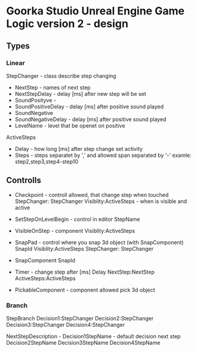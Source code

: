 # Goorka Studio Unreal Engine Game Logic version 2 - design

## Types

### Linear 

StepChanger - class describe step changing
 - NextStep - names of next step
 - NextStepDelay - delay [ms] after new step will be set
 - SoundPosityve - 
 - SoundPositiveDelay - delay [ms] after positive sound played 
 - SoundNegative
 - SoundNegativeDelay - delay [ms] after positive sound played
 - LevelName - level that be openet on positive

ActiveSteps 
 - Delay - how long [ms] after step change set activity
 - Steps - steps separatet by ',' and allowed span separated by '-' examle: step2,step3,step4-step10
  	  

## Controlls

 - Checkpoint - controll allowed, that change step when touched
    StepChanger: StepChanger
    Visiblity:ActiveSteps - when is visible and active
    
 - SetStepOnLevelBegin - control in editor
    StepName
  
 - VisibleOnStep - component 
    Visiblity:ActiveSteps
    
 - SnapPad - control where you snap 3d object (with SnapComponent)
    SnapId
    Visiblity:ActiveSteps
    StepChanger: StepChanger
    
 - SnapComponent
    SnapId
    
 - Timer - change step after [ms]
    Delay
    NextStep:NextStep
    ActiveSteps:ActiveSteps
    
  
 - PickableComponent - component allowed pick 3d object
  
  
### Branch

StepBranch
  Decision1:StepChanger
  Decision2:StepChanger
  Decision3:StepChanger
  Decision4:StepChanger

  
NextStepDescription - 
  Decision1StepName - default decision next step
  Decision2StepName
  Decision3StepName
  Decision4StepName
